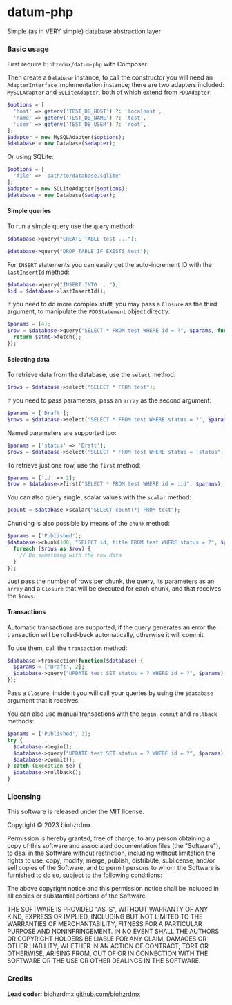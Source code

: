 # datum-php

Simple (as in VERY simple) database abstraction layer

### Basic usage

First require `biohzrdmx/datum-php` with Composer.

Then create a `Database` instance, to call the constructor you will need an `AdapterInterface` implementation instance; there are two adapters included: `MySQLAdapter` and `SQLiteAdapter`, both of which extend from `PDOAdapter`:

```php
$options = [
  'host' => getenv('TEST_DB_HOST') ?: 'localhost',
  'name' => getenv('TEST_DB_NAME') ?: 'test',
  'user' => getenv('TEST_DB_USER') ?: 'root',
];
$adapter = new MySQLAdapter($options);
$database = new Database($adapter);
```

Or using SQLite:

```php
$options = [
  'file' => 'path/to/database.sqlite'
];
$adapter = new SQLiteAdapter($options);
$database = new Database($adapter);
```

#### Simple queries

To run a simple query use the `query` method:

```php
$database->query("CREATE TABLE test ...");
```

```php
$database->query("DROP TABLE IF EXISTS test");
```

For `INSERT` statements you can easily get the auto-increment ID with the `lastInsertId` method:

```php
$database->query("INSERT INTO ...");
$id = $database->lastInsertId();
```

If you need to do more complex stuff, you may pass a `Closure` as the third argument, to manipulate the `PDOStatement` object directly:

```php
$params = [4];
$row = $database->query("SELECT * FROM test WHERE id = ?", $params, function($stmt) {
  return $stmt->fetch();
});
```

#### Selecting data

To retrieve data from the database, use the `select` method:

```php
$rows = $database->select("SELECT * FROM test");
```

If you need to pass parameters, pass an `array` as the second argument:

```php
$params = ['Draft'];
$rows = $database->select("SELECT * FROM test WHERE status = ?", $params);
```

Named parameters are supported too:

```php
$params = ['status' => 'Draft'];
$rows = $database->select("SELECT * FROM test WHERE status = :status", $params);
```

To retrieve just one row, use the `first` method:

```php
$params = ['id' => 2];
$row = $database->first("SELECT * FROM test WHERE id = :id", $params);
```

You can also query single, scalar values with the `scalar` method:

```php
$count = $database->scalar("SELECT count(*) FROM test");
```

Chunking is also possible by means of the `chunk` method:

```php
$params = ['Published'];
$database->chunk(100, "SELECT id, title FROM test WHERE status = ?", $params, function($rows) {
  foreach ($rows as $row) {
    // Do something with the row data
  }
});
```

Just pass the number of rows per chunk, the query, its parameters as an `array` and a `Closure` that will be executed for each chunk, and that receives the `$rows`.

#### Transactions

Automatic transactions are supported, if the query generates an error the transaction will be rolled-back automatically, otherwise it will commit.

To use them, call the `transaction` method:

```php
$database->transaction(function($database) {
  $params = ['Draft', 2];
  $database->query("UPDATE test SET status = ? WHERE id = ?", $params);
});
```

Pass a `Closure`, inside it you will call your queries by using the `$database` argument that it receives.

You can also use manual transactions with the `begin`, `commit` and `rollback` methods:

```php
$params = ['Published', 3];
try {
  $database->begin();
  $database->query("UPDATE test SET status = ? WHERE id = ?", $params);
  $database->commit();
} catch (Exception $e) {
  $database->rollback();
}
```

### Licensing

This software is released under the MIT license.

Copyright © 2023 biohzrdmx

Permission is hereby granted, free of charge, to any person obtaining a copy of this software and associated documentation files (the "Software"), to deal in the Software without restriction, including without limitation the rights to use, copy, modify, merge, publish, distribute, sublicense, and/or sell copies of the Software, and to permit persons to whom the Software is furnished to do so, subject to the following conditions:

The above copyright notice and this permission notice shall be included in all copies or substantial portions of the Software.

THE SOFTWARE IS PROVIDED "AS IS", WITHOUT WARRANTY OF ANY KIND, EXPRESS OR IMPLIED, INCLUDING BUT NOT LIMITED TO THE WARRANTIES OF MERCHANTABILITY, FITNESS FOR A PARTICULAR PURPOSE AND NONINFRINGEMENT. IN NO EVENT SHALL THE AUTHORS OR COPYRIGHT HOLDERS BE LIABLE FOR ANY CLAIM, DAMAGES OR OTHER LIABILITY, WHETHER IN AN ACTION OF CONTRACT, TORT OR OTHERWISE, ARISING FROM, OUT OF OR IN CONNECTION WITH THE SOFTWARE OR THE USE OR OTHER DEALINGS IN THE SOFTWARE.

### Credits

**Lead coder:** biohzrdmx [github.com/biohzrdmx](http://github.com/biohzrdmx)